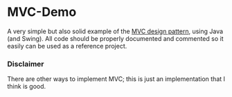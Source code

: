 # MVC-Demo

A very simple but also solid example of the [MVC design pattern](https://en.wikipedia.org/wiki/Model%E2%80%93view%E2%80%93controller), using Java (and Swing). All code should be properly documented and commented so it easily can be used as a reference project.

### Disclaimer
There are other ways to implement MVC; this is just an implementation that I think is good.
